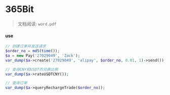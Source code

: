 # 365Bit

> 文档阅读: `word.pdf`

#### use

```php
// 创建订单并发送请求
$order_no = md5(time());
$a = new Pay('27029049', 'Zack');
var_dump($a->create('27029049', 'alipay', $order_no, 0.01, 1)->send());

// 查询CNY和USDT的兑换比例
var_dump($a->rateUSDTCNY());

// 查询订单
var_dump($a->queryRechargeTrade($order_no));
```
